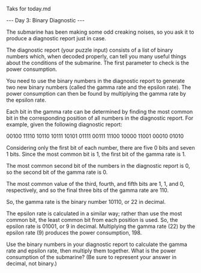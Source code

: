 Taks for today.md

--- Day 3: Binary Diagnostic ---

The submarine has been making some odd creaking noises, so you ask it to produce a
diagnostic report just in case.

The diagnostic report (your puzzle input) consists of a list of binary numbers which, when
decoded properly, can tell you many useful things about the conditions of the
submarine. The first parameter to check is the power consumption.

You need to use the binary numbers in the diagnostic report to generate two new binary
numbers (called the gamma rate and the epsilon rate). The power consumption can then be
found by multiplying the gamma rate by the epsilon rate.

Each bit in the gamma rate can be determined by finding the most common bit in the
corresponding position of all numbers in the diagnostic report. For example, given the
following diagnostic report:

00100
11110
10110
10111
10101
01111
00111
11100
10000
11001
00010
01010

Considering only the first bit of each number, there are five 0 bits and seven 1
bits. Since the most common bit is 1, the first bit of the gamma rate is 1.

The most common second bit of the numbers in the diagnostic report is 0, so the second bit
of the gamma rate is 0.

The most common value of the third, fourth, and fifth bits are 1, 1, and 0, respectively,
and so the final three bits of the gamma rate are 110.

So, the gamma rate is the binary number 10110, or 22 in decimal.

The epsilon rate is calculated in a similar way; rather than use the most common bit, the
least common bit from each position is used. So, the epsilon rate is 01001, or 9 in
decimal. Multiplying the gamma rate (22) by the epsilon rate (9) produces the power
consumption, 198.

Use the binary numbers in your diagnostic report to calculate the gamma rate and epsilon
rate, then multiply them together. What is the power consumption of the submarine? (Be
sure to represent your answer in decimal, not binary.)
